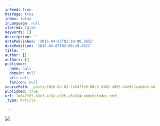 ```yaml
---
inFeed: true
hasPage: true
inNav: false
inLanguage: null
starred: false
keywords: []
description: ''
datePublished: '2016-04-03T02:10:08.365Z'
dateModified: '2016-04-03T02:08:49.882Z'
title: ''
author: []
authors: []
publisher:
  name: null
  domain: null
  url: null
  favicon: null
sourcePath: _posts/2016-04-03-7a647fd5-88c3-4168-a925-a3e924cabde6.md
published: true
url: 7a647fd5-88c3-4168-a925-a3e924cabde6/index.html
_type: Article

---
```

![](https://the-grid-user-content.s3-us-west-2.amazonaws.com/24532cda-18f0-4e82-8922-7cfbbc96a074.jpg)